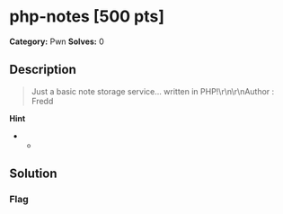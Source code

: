 # php-notes [500 pts]

**Category:** Pwn
**Solves:** 0

## Description
>Just a basic note storage service... written in PHP!\r\n\r\nAuthor : Fredd

**Hint**
* -

## Solution

### Flag

